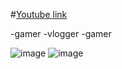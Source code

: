 #[Youtube link](https://www.youtube.com/@OmarYTVlogs/featured)

-gamer
-vlogger
-gamer

![image](https://yt3.ggpht.com/Cz-xnPBfTCcAysgy-bNaYUko6mXwBI1zgNxABov167Q9dmOYPSEAJZy8Fl4NaxHg6sMj8X3aQSE=s900-c-k-c0x00ffffff-no-rj)
![image](https://image.shutterstock.com/image-vector/modern-vlog-logo-flat-illustration-260nw-1350513074.jpg)
